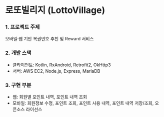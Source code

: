 # 로또빌리지 (LottoVillage)

### 1. 프로젝트 주제

모바일·웹 기반 복권번호 추천 및 Reward 서비스

### 2. 개발 스택
- 클라이언트: Kotlin, RxAndroid, Retrofit2, OkHttp3
- 서버: AWS EC2, Node.js, Express, MariaDB

### 3. 구현 부분
- 웹: 회원별 포인트 내역, 포인트 내역 조회
- 모바일: 회원정보 수정, 포인트 조회, 포인트 사용 내역, 포인트 내역 저장/조회, 오픈소스 라이선스
